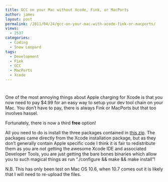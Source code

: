 ```yaml
---
title: GCC on your Mac without Xcode, Fink, or MacPorts
author: james
layout: post
permalink: /2011/04/24/gcc-on-your-mac-with-xcode-fink-or-macports/
views:
  - 2537
categories:
  - Coding
  - Snow Leopard
tags:
  - Development
  - Fink
  - GCC
  - MacPorts
  - Xcode
---
```

# 

One of the most annoying things about Apple charging for Xcode is that you now need to pay $4.99 for an easy way to setup your dev tool chain on your Mac. You don’t have to pay, there is always Fink or MacPorts but that too involves hassel.

Fortunately, there is now a third **free** option!

All you need to do is install the three packages contained in [this zip][1]. The packages came directly from the Xcode installation package, but as they don’t generally contain Apple specific code I think it is fair to redistribute them as you are not getting the awesome Xcode IDE and associated Developer Tools, you are just getting the bare bones binaries which allow you to such magical things as run “./configure && make && make install”!

 [1]: http://s3.populationjim.com/downloads/AppleDevToolsLight.zip "Apple Dev Tools Light"

N.B. This has only been test on Mac OS 10.6, when 10.7 comes out it is likely that I will need to re-upload the files.